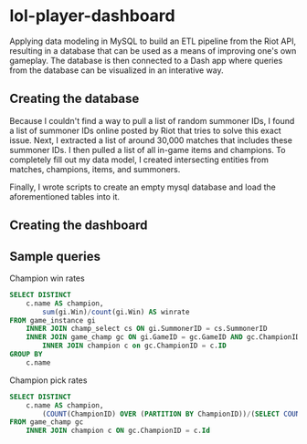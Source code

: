 # lol-player-dashboard
Applying data modeling in MySQL to build an ETL pipeline from the Riot API, resulting in a database that can be used as a means of improving one's own gameplay. The database is then connected to a Dash app where queries from the database can be visualized in an interative way.

## Creating the database
Because I couldn't find a way to pull a list of random summoner IDs, I found a list of summoner IDs online posted by Riot that tries to solve this exact issue. Next, I extracted a list of around 30,000 matches that includes these summoner IDs. I then pulled a list of all in-game items and champions. To completely fill out my data model, I created intersecting entities from matches, champions, items, and summoners.

Finally, I wrote scripts to create an empty mysql database and load the aforementioned tables into it.

## Creating the dashboard

## Sample queries

Champion win rates

```sql
SELECT DISTINCT
	c.name AS champion,
        sum(gi.Win)/count(gi.Win) AS winrate
FROM game_instance gi
	INNER JOIN champ_select cs ON gi.SummonerID = cs.SummonerID
	INNER JOIN game_champ gc ON gi.GameID = gc.GameID AND gc.ChampionID = cs.ChampionID
        INNER JOIN champion c on gc.ChampionID = c.ID
GROUP BY
	c.name
```
Champion pick rates

```sql
SELECT DISTINCT
	c.name AS champion,
        (COUNT(ChampionID) OVER (PARTITION BY ChampionID))/(SELECT COUNT(*) FROM game) * 100 AS pickrate
FROM game_champ gc
	INNER JOIN champion c ON gc.ChampionID = c.Id
```
